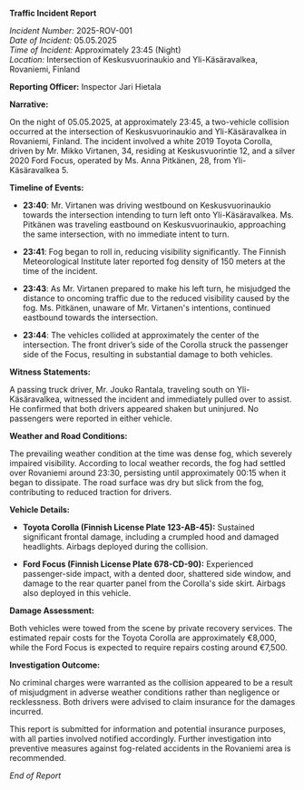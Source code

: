 **Traffic Incident Report**

*Incident Number:* 2025-ROV-001  
*Date of Incident:* 05.05.2025  
*Time of Incident:* Approximately 23:45 (Night)  
*Location:* Intersection of Keskusvuorinaukio and Yli-Käsäravalkea, Rovaniemi, Finland  

**Reporting Officer:** Inspector Jari Hietala

**Narrative:**

On the night of 05.05.2025, at approximately 23:45, a two-vehicle collision occurred at the intersection of Keskusvuorinaukio and Yli-Käsäravalkea in Rovaniemi, Finland. The incident involved a white 2019 Toyota Corolla, driven by Mr. Mikko Virtanen, 34, residing at Keskusvuorintie 12, and a silver 2020 Ford Focus, operated by Ms. Anna Pitkänen, 28, from Yli-Käsäravalkea 5.

**Timeline of Events:**

- **23:40**: Mr. Virtanen was driving westbound on Keskusvuorinaukio towards the intersection intending to turn left onto Yli-Käsäravalkea. Ms. Pitkänen was traveling eastbound on Keskusvuorinaukio, approaching the same intersection, with no immediate intent to turn.

- **23:41**: Fog began to roll in, reducing visibility significantly. The Finnish Meteorological Institute later reported fog density of 150 meters at the time of the incident.

- **23:43**: As Mr. Virtanen prepared to make his left turn, he misjudged the distance to oncoming traffic due to the reduced visibility caused by the fog. Ms. Pitkänen, unaware of Mr. Virtanen's intentions, continued eastbound towards the intersection.

- **23:44**: The vehicles collided at approximately the center of the intersection. The front driver’s side of the Corolla struck the passenger side of the Focus, resulting in substantial damage to both vehicles.

**Witness Statements:**

A passing truck driver, Mr. Jouko Rantala, traveling south on Yli-Käsäravalkea, witnessed the incident and immediately pulled over to assist. He confirmed that both drivers appeared shaken but uninjured. No passengers were reported in either vehicle.

**Weather and Road Conditions:**

The prevailing weather condition at the time was dense fog, which severely impaired visibility. According to local weather records, the fog had settled over Rovaniemi around 23:30, persisting until approximately 00:15 when it began to dissipate. The road surface was dry but slick from the fog, contributing to reduced traction for drivers.

**Vehicle Details:**

- **Toyota Corolla (Finnish License Plate 123-AB-45):** Sustained significant frontal damage, including a crumpled hood and damaged headlights. Airbags deployed during the collision.

- **Ford Focus (Finnish License Plate 678-CD-90):** Experienced passenger-side impact, with a dented door, shattered side window, and damage to the rear quarter panel from the Corolla's side skirt. Airbags also deployed in this vehicle.

**Damage Assessment:**

Both vehicles were towed from the scene by private recovery services. The estimated repair costs for the Toyota Corolla are approximately €8,000, while the Ford Focus is expected to require repairs costing around €7,500.

**Investigation Outcome:**

No criminal charges were warranted as the collision appeared to be a result of misjudgment in adverse weather conditions rather than negligence or recklessness. Both drivers were advised to claim insurance for the damages incurred.

This report is submitted for information and potential insurance purposes, with all parties involved notified accordingly. Further investigation into preventive measures against fog-related accidents in the Rovaniemi area is recommended. 

*End of Report*